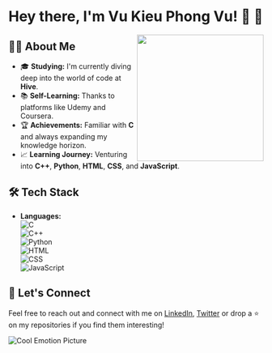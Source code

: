 # Hey there, I'm Vu Kieu Phong Vu! :wave: :rocket:

<img align="right" src="https://ibb.co/pLczBFZ" width="250">

## :man_student: About Me

- 🎓 **Studying:** I'm currently diving deep into the world of code at **Hive**.
- :books: **Self-Learning:** Thanks to platforms like Udemy and Coursera.
- :trophy: **Achievements:** Familiar with **C** and always expanding my knowledge horizon.
- :chart_with_upwards_trend: **Learning Journey:** Venturing into **C++**, **Python**, **HTML**, **CSS**, and **JavaScript**.

## :hammer_and_wrench: Tech Stack

- **Languages:**  
  ![C](![image](https://github.com/kieubo90/kieubo90/assets/88286643/6ade4b93-99f0-433b-a8ea-abcd9a68f82e))  
  ![C++](![image](https://github.com/kieubo90/kieubo90/assets/88286643/ef144f05-5dab-493c-b4d6-9c5d54c1cb5a))  
  ![Python](ICON_URL_FOR_PYTHON)  
  ![HTML](ICON_URL_FOR_HTML)  
  ![CSS](ICON_URL_FOR_CSS)  
  ![JavaScript](ICON_URL_FOR_JAVASCRIPT)  

## :handshake: Let's Connect

Feel free to reach out and connect with me on [LinkedIn](YOUR_LINKEDIN_PROFILE_URL), [Twitter](YOUR_TWITTER_URL) or drop a :star: on my repositories if you find them interesting!

![Cool Emotion Picture](EMOTION_PICTURE_URL)


